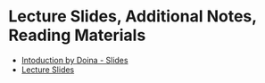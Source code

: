 # Lecture Slides, Additional Notes, Reading Materials

 - [Intoduction by Doina - Slides](https://github.com/ai4socialgood/resources/blob/master/lectures/ai4good-intro.pptx)
 - [Lecture Slides](https://github.com/ai4socialgood/resources/blob/master/lectures/ai4good%20material%202018.pdf)
